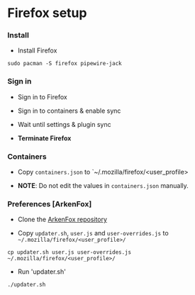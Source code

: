 # Firefox setup

### Install

- Install Firefox

```
sudo pacman -S firefox pipewire-jack
```

### Sign in

- Sign in to Firefox

- Sign in to containers & enable sync

- Wait until settings & plugin sync

- **Terminate Firefox**

### Containers

- Copy `containers.json` to `~/.mozilla/firefox/<user_profile>

- **NOTE**: Do not edit the values in `containers.json` manually.

### Preferences [ArkenFox]

- Clone the [ArkenFox repository](https://github.com/arkenfox/user.js)

- Copy `updater.sh`, `user.js` and `user-overrides.js` to `~/.mozilla/firefox/<user_profile>/`

```
cp updater.sh user.js user-overrides.js ~/.mozilla/firefox/<user_profile>/
```

- Run 'updater.sh'

```
./updater.sh
```

